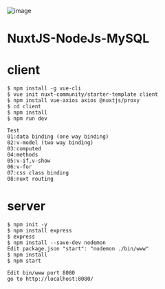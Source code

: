 
![image](https://user-images.githubusercontent.com/42707869/73060812-424f5500-3ecb-11ea-8b2e-c81588f4543b.png)
# NuxtJS-NodeJs-MySQL

# client
```
$ npm install -g vue-cli
$ vue init nuxt-community/starter-template client
$ npm install vue-axios axios @nuxtjs/proxy
$ cd client
$ npm install
$ npm run dev
```

```
Test
01:data binding (one way binding)
02:v-model (two way binding)
03:computed
04:methods
05:v-if,v-show
06:v-for
07:css class binding
08:nuxt routing
```

# server
```
$ npm init -y
$ npm install express
$ express
$ npm install --save-dev nodemon
Edit package.json "start": "nodemon ./bin/www"
$ npm install
$ npm start

Edit bin/www port 8080 
go to http://localhost:8080/
```